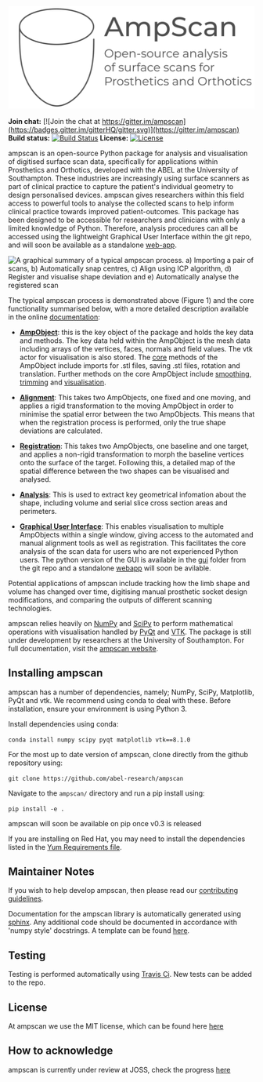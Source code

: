 ![ampscanlogo](docs/ampscan_header.svg)

**Join chat:** [![Join the chat at https://gitter.im/ampscan](https://badges.gitter.im/gitterHQ/gitter.svg)](https://gitter.im/ampscan)
**Build status:** [![Build Status](https://travis-ci.org/abel-research/ampscan.svg?branch=master)](https://travis-ci.org/abel-research/ampscan)
**License:** [![License](https://img.shields.io/github/license/abel-research/ampscan)](../master/LICENSE)

ampscan is an open-source Python package for analysis and visualisation of digitised surface scan data, specifically for applications within Prosthetics and Orthotics, developed with the ABEL at the University of Southampton. These industries are increasingly using surface scanners as part of clinical practice to capture the patient's individual geometry to design personalised devices. ampscan gives researchers within this field access to powerful tools to analyse the collected scans to help inform clinical practice towards improved patient-outcomes. This package has been designed to be accessible for researchers and clinicians with only a limited knowledge of Python. Therefore, analysis procedures can all be accessed using the lightweight Graphical User Interface within the git repo, and will soon be available as a standalone [web-app](https://github.com/abel-research/ampscan_webapp).

![A graphical summary of a typical ampscan process. a) Importing a pair of scans, b) Automatically snap centres, c) Align using ICP algorithm, d) Register and visualise shape deviation and e) Automatically analyse the registered scan](../joss/AmpScan_Overview.png)

The typical ampscan process is demonstrated above (Figure 1) and the core functionality summarised below, with a more detailed description available in the online [documentation](https://ampscan.readthedocs.io/en/latest/):

- **[AmpObject](https://ampscan.readthedocs.io/en/latest/source/core.html)**: this is the key object of the package and holds the key data and methods. The key data held within the AmpObject is the mesh data including arrays of the vertices, faces, normals and field values. The vtk actor for visualisation is also stored. The [core](https://ampscan.readthedocs.io/en/latest/source/core.html) methods of the AmpObject include imports for .stl files, saving .stl files, rotation and translation. Further methods on the core AmpObject include [smoothing](https://ampscan.readthedocs.io/en/latest/source/smooth.html), [trimming](https://ampscan.readthedocs.io/en/latest/source/trim.html) and [visualisation](https://ampscan.readthedocs.io/en/latest/source/ampVis.html). 

- **[Alignment](https://ampscan.readthedocs.io/en/latest/source/align.html)**: This takes two AmpObjects, one fixed and one moving, and applies a rigid transformation to the moving AmpObject in order to minimise the spatial error between the two AmpObjects. This means that when the registration process is performed, only the true shape deviations are calculated.  

- **[Registration](https://ampscan.readthedocs.io/en/latest/source/registration.html)**: This takes two AmpObjects, one baseline and one target, and applies a non-rigid transformation to morph the baseline vertices onto the surface of the target. Following this, a detailed map of the spatial difference between the two shapes can be visualised and analysed. 

- **[Analysis](https://ampscan.readthedocs.io/en/latest/source/analyse.html)**: This is used to extract key geometrical infomation about the shape, including volume and serial slice cross section areas and perimeters. 

- **[Graphical User Interface](../gui/ampscanGUI.py)**: This enables visualisation to multiple AmpObjects within a single window, giving access to the automated and manual alignment tools as well as registration. This facilitates the core analysis of the scan data for users who are not experienced Python users. The python version of the GUI is available in the [gui](https://github.com/abel-research/ampscan/tree/master/gui) folder from the git repo and a standalone [webapp](https://github.com/abel-research/ampscan_webapp) will soon be avilable. 

Potential applications of ampscan include tracking how the limb shape and volume has changed over time, digitising manual prosthetic socket design modifications, and comparing the outputs of different scanning technologies. 

ampscan relies heavily on [NumPy](http://www.numpy.org/) and [SciPy](https://www.scipy.org/) to perform mathematical operations with visualisation handled by [PyQt](https://riverbankcomputing.com/software/pyqt/intro) and [VTK](https://www.vtk.org/). The package is still under development by researchers at the University of Southampton. For full documentation, visit the [ampscan website](https://ampscan.readthedocs.io/en/latest/).

Installing ampscan
-------------------

ampscan has a number of dependencies, namely; NumPy, SciPy, Matplotlib, PyQt and vtk. We recommend using 
conda to deal with these. Before installation, ensure your environment is using Python 3. 

Install dependencies using conda:

``conda install numpy scipy pyqt matplotlib vtk==8.1.0``

For the most up to date version of ampscan, clone directly from the github repository using:

``git clone https://github.com/abel-research/ampscan``

Navigate to the `ampscan/` directory and run a pip install using:

``pip install -e .``

ampscan will soon be available on pip once v0.3 is released 

If you are installing on Red Hat, you may need to install the dependencies listed in the [Yum Requirements file](yum_requirements.txt).

Maintainer Notes
----------------

If you wish to help develop ampscan, then please read our [contributing guidelines](CONTRIBUTING.md).

Documentation for the ampscan library is automatically generated using 
[sphinx](http://www.sphinx-doc.org/en/master/). Any additional code should be documented in 
accordance with 'numpy style' docstrings. A template can be found 
[here](https://www.numpy.org/devdocs/docs/howto_document.html#example).

Testing
-------

Testing is performed automatically using [Travis Ci](https://travis-ci.org/abel-research/ampscan). New tests can be added to the repo. 


License
--------

At ampscan we use the MIT license, which can be found here [here](../master/LICENSE)

How to acknowledge
------------------

ampscan is currently under review at JOSS, check the progress [here](https://github.com/openjournals/joss-reviews/issues/2060)
